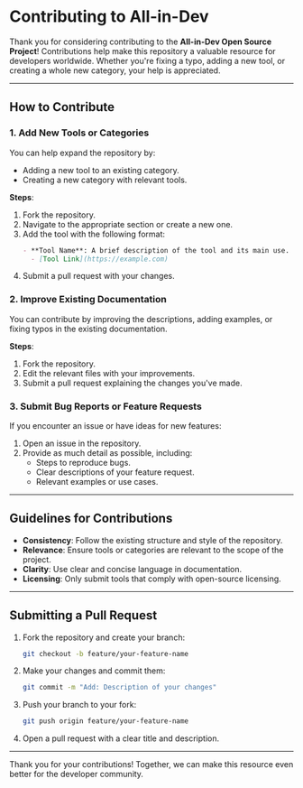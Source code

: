 # Contributing to All-in-Dev

Thank you for considering contributing to the **All-in-Dev Open Source Project**! Contributions help make this repository a valuable resource for developers worldwide. Whether you're fixing a typo, adding a new tool, or creating a whole new category, your help is appreciated.

---

## How to Contribute

### 1. Add New Tools or Categories
You can help expand the repository by:
- Adding a new tool to an existing category.
- Creating a new category with relevant tools.

**Steps**:
1. Fork the repository.
2. Navigate to the appropriate section or create a new one.
3. Add the tool with the following format:
   ```markdown
   - **Tool Name**: A brief description of the tool and its main use.
     - [Tool Link](https://example.com)
   ```
4. Submit a pull request with your changes.

### 2. Improve Existing Documentation
You can contribute by improving the descriptions, adding examples, or fixing typos in the existing documentation.

**Steps**:
1. Fork the repository.
2. Edit the relevant files with your improvements.
3. Submit a pull request explaining the changes you've made.

### 3. Submit Bug Reports or Feature Requests
If you encounter an issue or have ideas for new features:

1. Open an issue in the repository.
2. Provide as much detail as possible, including:
   - Steps to reproduce bugs.
   - Clear descriptions of your feature request.
   - Relevant examples or use cases.

---

## Guidelines for Contributions

- **Consistency**: Follow the existing structure and style of the repository.
- **Relevance**: Ensure tools or categories are relevant to the scope of the project.
- **Clarity**: Use clear and concise language in documentation.
- **Licensing**: Only submit tools that comply with open-source licensing.

---

## Submitting a Pull Request

1. Fork the repository and create your branch:
   ```bash
   git checkout -b feature/your-feature-name
   ```

2. Make your changes and commit them:
   ```bash
   git commit -m "Add: Description of your changes"
   ```

3. Push your branch to your fork:
   ```bash
   git push origin feature/your-feature-name
   ```

4. Open a pull request with a clear title and description.

---

Thank you for your contributions! Together, we can make this resource even better for the developer community.
